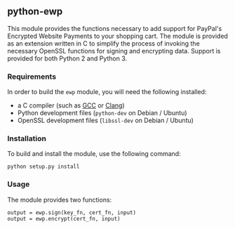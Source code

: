 ## python-ewp

This module provides the functions necessary to add support for PayPal's Encrypted Website Payments to your shopping cart. The module is provided as an extension written in C to simplify the process of invoking the necessary OpenSSL functions for signing and encrypting data. Support is provided for both Python 2 and Python 3.

### Requirements

In order to build the `ewp` module, you will need the following installed:

- a C compiler (such as [GCC](https://gcc.gnu.org/) or [Clang](http://clang.llvm.org/))
- Python development files (`python-dev` on Debian / Ubuntu)
- OpenSSL development files (`libssl-dev` on Debian / Ubuntu)

### Installation

To build and install the module, use the following command:

    python setup.py install

### Usage

The module provides two functions:

    output = ewp.sign(key_fn, cert_fn, input)
    output = ewp.encrypt(cert_fn, input)
